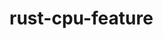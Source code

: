 # rust-cpu-feature

<!--
**smiley717/smiley717** is a ✨ _special_ ✨ repository because its `README.md` (this file) appears on your GitHub profile.
Here are some ideas to get you started:
54.177.207.116 HNr3UrNw43GE-?X49knwdX&g3OUB@r5a

-->

